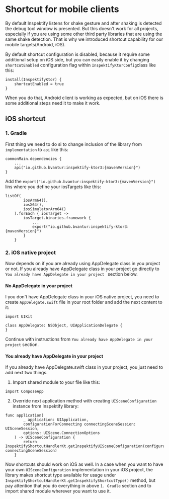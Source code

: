 # Shortcut for mobile clients

By default Inspektify listens for shake gesture and after shaking is detected the debug tool window
is presented. But this doesn't work for all projects, especially if you are using some other third
party libraries that are using the same shake detection. That is why we introduced shortcut
capability
for our mobile targets(Android, iOS).

By default shortcut configuration is disabled, because it require some additional setup on iOS side,
but you can easily enable it by changing `shortcutEnabled` configuration flag
within `InspektifyKtorConfig`class like this:

```
install(InspektifyKtor) {
    shortcutEnabled = true
}
```

When you do that, Android client is working as expected, but on iOS there is some additional steps
need it to make it work.

## iOS shortcut

### 1. Gradle

First thing we need to do si to change inclusion of the library from `implementation` to `api` like
this:

```
commonMain.dependencies {
    ...
    api("io.github.bvantur:inspektify-ktor3:{mavenVersion}")
}
```

Add the `export("io.github.bvantur:inspektify-ktor3:{mavenVersion}")` lins where you define your
iosTargets like this:

```
listOf(
        iosArm64(),
        iosX64(),
        iosSimulatorArm64()
    ).forEach { iosTarget ->
        iosTarget.binaries.framework {
            ...
            export("io.github.bvantur:inspektify-ktor3:{mavenVersion}")
        }
    }
```

### 2. iOS native project

Now depends on if you are already using AppDelegate class in you project or not. If you already have
AppDelegate class in your project go directly to `You already have AppDelegate in your project `
section below.

#### No AppDelegate in your project

I you don't have AppDelegate class in your iOS native project, you need to
create `AppDelegate.swift` file in your root folder and add the next content to it:

```
import UIKit

class AppDelegate: NSObject, UIApplicationDelegate {
}
```

Continue with instructions from `You already have AppDelegate in your project` section.

#### You already have AppDelegate in your project

If you already have AppDelegate.swift class in your project, you just need to add next two things.

1. Import shared module to your file like this:

`import ComposeApp`

2. Override next application method with creating `UISceneConfiguration` instance from Inspektify
   library:

```
func application(
        _ application: UIApplication,
        configurationForConnecting connectingSceneSession: UISceneSession,
        options: UIScene.ConnectionOptions
    ) -> UISceneConfiguration {
        return InspektifyShortcutHandlerKt.getInspektifyUISceneConfiguration(configurationForConnectingSceneSession: connectingSceneSession)
    }
```

Now shortcuts should work on iOS as well. In a case when you want to have your own
`UISceneConfiguration` implementation in your iOS project, the library makes shortcut type available
for usage under `InspektifyShortcutHandlerKt.getInspektifyShortcutType()` method, but pay attention
that you do everything in above `1. Gradle` section and to import shared module wherever you want to
use it.


